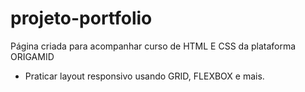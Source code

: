 # projeto-portfolio

Página criada para acompanhar curso de HTML E CSS da plataforma ORIGAMID
- Praticar layout responsivo usando GRID, FLEXBOX e mais.

